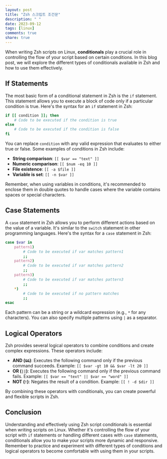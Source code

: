```yaml
---
layout: post
title: "Zsh 스크립트 조건문"
description: " "
date: 2023-09-12
tags: [linux]
comments: true
share: true
---
```


When writing Zsh scripts on Linux, **conditionals** play a crucial role in controlling the flow of your script based on certain conditions. In this blog post, we will explore the different types of conditionals available in Zsh and how to use them effectively.

## If Statements

The most basic form of a conditional statement in Zsh is the `if` statement. This statement allows you to execute a block of code only if a particular condition is true. Here's the syntax for an `if` statement in Zsh:

```zsh
if [[ condition ]]; then
    # Code to be executed if the condition is true
else
    # Code to be executed if the condition is false
fi
```

You can replace `condition` with any valid expression that evaluates to either true or false. Some examples of conditions in Zsh include:

- **String comparison**: `[[ $var == "text" ]]`
- **Numeric comparison**: `[[ $num -eq 10 ]]`
- **File existence**: `[[ -a $file ]]`
- **Variable is set**: `[[ -n $var ]]`

Remember, when using variables in conditions, it's recommended to enclose them in double quotes to handle cases where the variable contains spaces or special characters.

## Case Statements

A `case` statement in Zsh allows you to perform different actions based on the value of a variable. It's similar to the `switch` statement in other programming languages. Here's the syntax for a `case` statement in Zsh:

```zsh
case $var in
    pattern1)
        # Code to be executed if var matches pattern1
        ;;
    pattern2)
        # Code to be executed if var matches pattern2
        ;;
    pattern3)
        # Code to be executed if var matches pattern3
        ;;
    *)
        # Code to be executed if no pattern matches
        ;;
esac
```

Each pattern can be a string or a wildcard expression (e.g., `*` for any characters). You can also specify multiple patterns using `|` as a separator.

## Logical Operators

Zsh provides several logical operators to combine conditions and create complex expressions. These operators include:

- **AND (`&&`)**: Executes the following command only if the previous command succeeds. Example: `[[ $var -gt 10 && $var -lt 20 ]]`
- **OR (`||`)**: Executes the following command only if the previous command fails. Example: `[[ $var == "text" || $var == "word" ]]`
- **NOT (`!`)**: Negates the result of a condition. Example: `[[ ! -d $dir ]]`

By combining these operators with conditionals, you can create powerful and flexible scripts in Zsh.

## Conclusion

Understanding and effectively using Zsh script conditionals is essential when writing scripts on Linux. Whether it's controlling the flow of your script with `if` statements or handling different cases with `case` statements, conditionals allow you to make your scripts more dynamic and responsive. Remember to practice and experiment with different types of conditions and logical operators to become comfortable with using them in your scripts.